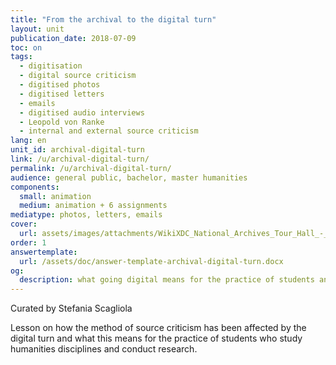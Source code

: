 ```yaml
---
title: "From the archival to the digital turn"
layout: unit
publication_date: 2018-07-09
toc: on
tags:
  - digitisation
  - digital source criticism
  - digitised photos
  - digitised letters
  - emails
  - digitised audio interviews
  - Leopold von Ranke
  - internal and external source criticism
lang: en
unit_id: archival-digital-turn
link: /u/archival-digital-turn/
permalink: /u/archival-digital-turn/
audience: general public, bachelor, master humanities
components:
  small: animation
  medium: animation + 6 assignments
mediatype: photos, letters, emails
cover:
  url: assets/images/attachments/WikiXDC_National_Archives_Tour_Hall_-_Stierch.jpg
order: 1
answertemplate:
  url: /assets/doc/answer-template-archival-digital-turn.docx
og:
  description: what going digital means for the practice of students and researchers of humanities disciplines
---
```

Curated by Stefania Scagliola

Lesson on how the method of source criticism has been affected by the digital turn and what this means for the practice of students who study humanities disciplines and conduct research.

<!-- more -->
